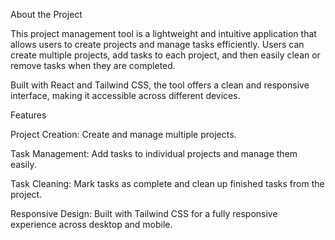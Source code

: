 About the Project


This project management tool is a lightweight and intuitive application that allows users to create projects and manage tasks efficiently. 
Users can create multiple projects, add tasks to each project, and then easily clean or remove tasks when they are completed.

Built with React and Tailwind CSS, the tool offers a clean and responsive interface, making it accessible across different devices.

Features


Project Creation: Create and manage multiple projects.


Task Management: Add tasks to individual projects and manage them easily.


Task Cleaning: Mark tasks as complete and clean up finished tasks from the project.


Responsive Design: Built with Tailwind CSS for a fully responsive experience across desktop and mobile.
